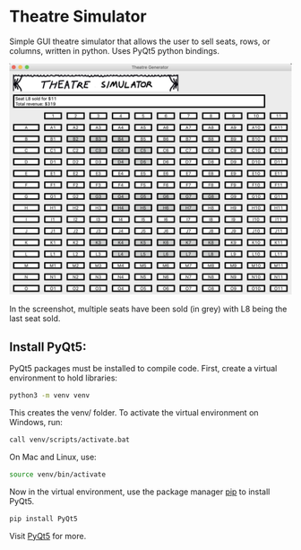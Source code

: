 # Theatre Simulator

Simple GUI theatre simulator that allows the user to sell seats, rows, or columns, written in python. 
Uses PyQt5 python bindings.

<img src="images/screenshot.jpg" width="700">

In the screenshot, multiple seats have been sold (in grey) with L8 being the last seat sold.

## Install PyQt5:
PyQt5 packages must be installed to compile code.
First, create a virtual environment to hold libraries:
```bash
python3 -m venv venv
```
This creates the venv/ folder. To activate the virtual environment on Windows, run:
```bash
call venv/scripts/activate.bat
```
On Mac and Linux, use:
```bash
source venv/bin/activate
```
Now in the virtual environment, use the package manager [pip](https://pip.pypa.io/en/stable/) to install PyQt5.
```bash
pip install PyQt5
```
Visit [PyQt5](https://pypi.org/project/PyQt5/) for more.
